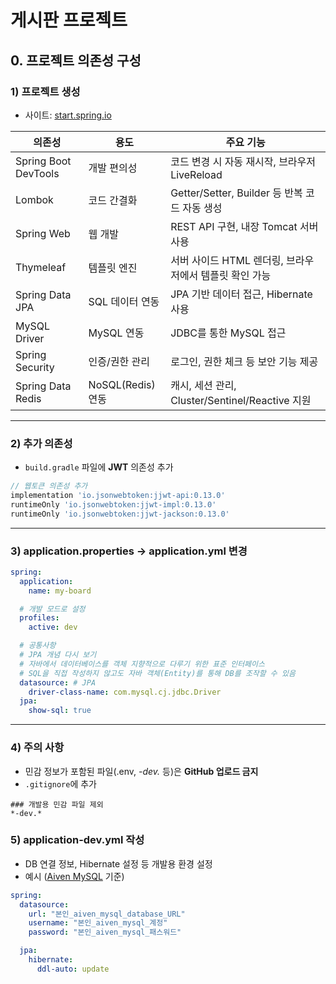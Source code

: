 # **게시판 프로젝트**

## **0. 프로젝트 의존성 구성**

### **1) 프로젝트 생성**

* 사이트: [start.spring.io](https://start.spring.io)

| 의존성                  | 용도              | 주요 기능                                   |
| -------------------- | --------------- | --------------------------------------- |
| Spring Boot DevTools | 개발 편의성          | 코드 변경 시 자동 재시작, 브라우저 LiveReload         |
| Lombok               | 코드 간결화          | Getter/Setter, Builder 등 반복 코드 자동 생성    |
| Spring Web           | 웹 개발            | REST API 구현, 내장 Tomcat 서버 사용            |
| Thymeleaf            | 템플릿 엔진          | 서버 사이드 HTML 렌더링, 브라우저에서 템플릿 확인 가능       |
| Spring Data JPA      | SQL 데이터 연동      | JPA 기반 데이터 접근, Hibernate 사용             |
| MySQL Driver         | MySQL 연동        | JDBC를 통한 MySQL 접근                       |
| Spring Security      | 인증/권한 관리        | 로그인, 권한 체크 등 보안 기능 제공                   |
| Spring Data Redis    | NoSQL(Redis) 연동 | 캐시, 세션 관리, Cluster/Sentinel/Reactive 지원 |

---

### **2) 추가 의존성**

* `build.gradle` 파일에 **JWT** 의존성 추가

```gradle
// 웹토큰 의존성 추가
implementation 'io.jsonwebtoken:jjwt-api:0.13.0'
runtimeOnly 'io.jsonwebtoken:jjwt-impl:0.13.0'
runtimeOnly 'io.jsonwebtoken:jjwt-jackson:0.13.0'
```

---

### **3) application.properties → application.yml 변경**

```yaml
spring:
  application:
    name: my-board

  # 개발 모드로 설정
  profiles:
    active: dev

  # 공통사항
  # JPA 개념 다시 보기
  # 자바에서 데이터베이스를 객체 지향적으로 다루기 위한 표준 인터페이스
  # SQL을 직접 작성하지 않고도 자바 객체(Entity)를 통해 DB를 조작할 수 있음
  datasource: # JPA
    driver-class-name: com.mysql.cj.jdbc.Driver
  jpa:
    show-sql: true
```

---

### **4) 주의 사항**

* 민감 정보가 포함된 파일(.env, *-dev.* 등)은 **GitHub 업로드 금지**
* `.gitignore`에 추가

```gitignore
### 개발용 민감 파일 제외
*-dev.*
```

### 5) application-dev.yml 작성
- DB 연결 정보, Hibernate 설정 등 개발용 환경 설정
- 예시 ([Aiven MySQL](aiven.io) 기준)
```yaml
spring:
  datasource:
    url: "본인_aiven_mysql_database_URL"
    username: "본인_aiven_mysql_계정"
    password: "본인_aiven_mysql_패스워드"

  jpa:
    hibernate:
      ddl-auto: update
```
